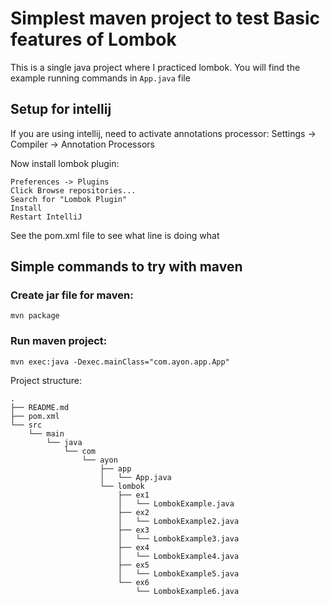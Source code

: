 # Simplest maven project to test Basic features of Lombok

This is a single java project where I practiced lombok. You will find the example running commands in `App.java` file

## Setup for intellij

If you are using intellij, need to activate annotations processor:
    Settings -> Compiler -> Annotation Processors

Now install lombok plugin:

    Preferences -> Plugins
    Click Browse repositories...
    Search for "Lombok Plugin"
    Install
    Restart IntelliJ


See the pom.xml file to see what line is doing what

## Simple commands to try with maven

### Create jar file for maven:
```
mvn package
```

### Run maven project:
```
mvn exec:java -Dexec.mainClass="com.ayon.app.App"
```


Project structure:
```
.
├── README.md
├── pom.xml
└── src
    └── main
        └── java
            └── com
                └── ayon
                    ├── app
                    │   └── App.java
                    └── lombok
                        ├── ex1
                        │   └── LombokExample.java
                        ├── ex2
                        │   └── LombokExample2.java
                        ├── ex3
                        │   └── LombokExample3.java
                        ├── ex4
                        │   └── LombokExample4.java
                        ├── ex5
                        │   └── LombokExample5.java
                        └── ex6
                            └── LombokExample6.java
```
